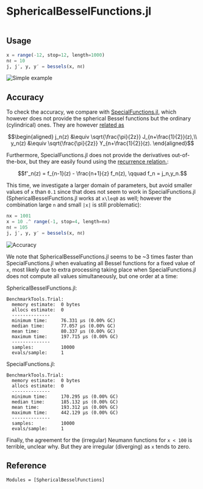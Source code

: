 # SphericalBesselFunctions.jl

```@index
```

## Usage

```julia
x = range(-12, stop=12, length=1000)
nℓ = 10
j, j′, y, y′ = bessels(x, nℓ)
```

![Simple example](figures/simple-example.svg)

## Accuracy

To check the accuracy, we compare with
[SpecialFunctions.jl](https://github.com/JuliaMath/SpecialFunctions.jl),
which however does not provide the spherical Bessel functions but the
ordinary (cylindrical) ones. They are however [related as](https://dlmf.nist.gov/10.47#E1)

```math
\begin{aligned}
j_n(z) &\equiv \sqrt{\frac{\pi}{2z}}
J_{n+\frac{1}{2}}(z),\\
y_n(z) &\equiv \sqrt{\frac{\pi}{2z}}
Y_{n+\frac{1}{2}}(z).
\end{aligned}
```

Furthermore, SpecialFunctions.jl does not provide the derivatives
out-of-the-box, but they are easily found using the [recurrence
relation.](https://dlmf.nist.gov/10.51#i):

```math
f'_n(z) = f_{n-1}(z) - \frac{n+1}{z} f_n(z),
\qquad
f_n = j_n,y_n.
```

This time, we investigate a larger domain of parameters, but avoid
smaller values of ``x`` than ``0.1`` since that does not seem to work
in SpecialFunctions.jl (SphericalBesselFunctions.jl works at
``x\leq0`` as well; however the combination large ``n`` and small
``|x|`` is still problematic):

```julia
nx = 1001
x = 10 .^ range(-1, stop=4, length=nx)
nℓ = 105
j, j′, y, y′ = bessels(x, nℓ)
```

![Accuracy](figures/accuracy.svg)

We note that SphericalBesselFunctions.jl seems to be ~3 times faster
than SpecialFunctions.jl when evaluating all Bessel functions for a
fixed value of ``x``, most likely due to extra processing taking place
when SpecialFunctions.jl does not compute all values simultaneously,
but one order at a time:

SphericalBesselFunctions.jl:
```
BenchmarkTools.Trial:
  memory estimate:  0 bytes
  allocs estimate:  0
  --------------
  minimum time:     76.331 μs (0.00% GC)
  median time:      77.057 μs (0.00% GC)
  mean time:        80.337 μs (0.00% GC)
  maximum time:     197.715 μs (0.00% GC)
  --------------
  samples:          10000
  evals/sample:     1
```

SpecialFunctions.jl:
```
BenchmarkTools.Trial:
  memory estimate:  0 bytes
  allocs estimate:  0
  --------------
  minimum time:     170.295 μs (0.00% GC)
  median time:      185.132 μs (0.00% GC)
  mean time:        193.312 μs (0.00% GC)
  maximum time:     442.129 μs (0.00% GC)
  --------------
  samples:          10000
  evals/sample:     1
```

Finally, the agreement for the (irregular) Neumann functions for ``x <
100`` is terrible, unclear why. But they are irregular (diverging) as
``x`` tends to zero.

## Reference

```@autodocs
Modules = [SphericalBesselFunctions]
```
